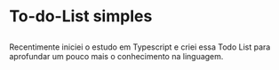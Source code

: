 # To-do-List simples

##

Recentimente iniciei o estudo em Typescript e criei essa Todo List para aprofundar um pouco mais o conhecimento na linguagem.

